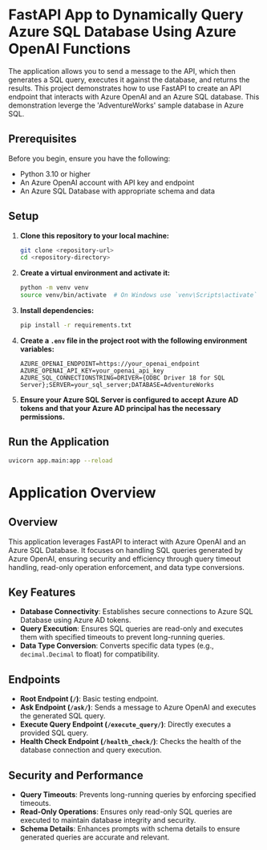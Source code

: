 # FastAPI App to Dynamically Query Azure SQL Database Using Azure OpenAI Functions

The application allows you to send a message to the API, which then generates a SQL query, executes it against the database, and returns the results.
This project demonstrates how to use FastAPI to create an API endpoint that interacts with Azure OpenAI and an Azure SQL database. This demonstration leverge the 'AdventureWorks' sample database in Azure SQL.

## Prerequisites

Before you begin, ensure you have the following:

- Python 3.10 or higher
- An Azure OpenAI account with API key and endpoint
- An Azure SQL Database with appropriate schema and data


## Setup

1. **Clone this repository to your local machine:**

    ```bash
    git clone <repository-url>
    cd <repository-directory>
    ```

2. **Create a virtual environment and activate it:**

    ```bash
    python -m venv venv
    source venv/bin/activate  # On Windows use `venv\Scripts\activate`
    ```

3. **Install dependencies:**

    ```bash
    pip install -r requirements.txt
    ```

4. **Create a `.env` file in the project root with the following environment variables:**

    ```plaintext
    AZURE_OPENAI_ENDPOINT=https://your_openai_endpoint
    AZURE_OPENAI_API_KEY=your_openai_api_key
    AZURE_SQL_CONNECTIONSTRING=DRIVER={ODBC Driver 18 for SQL Server};SERVER=your_sql_server;DATABASE=AdventureWorks
    ```

5. **Ensure your Azure SQL Server is configured to accept Azure AD tokens and that your Azure AD principal has the necessary permissions.**

## Run the Application

```bash
uvicorn app.main:app --reload
```

# Application Overview

## Overview

This application leverages FastAPI to interact with Azure OpenAI and an Azure SQL Database. It focuses on handling SQL queries generated by Azure OpenAI, ensuring security and efficiency through query timeout handling, read-only operation enforcement, and data type conversions.

## Key Features

- **Database Connectivity**: Establishes secure connections to Azure SQL Database using Azure AD tokens.
- **Query Execution**: Ensures SQL queries are read-only and executes them with specified timeouts to prevent long-running queries.
- **Data Type Conversion**: Converts specific data types (e.g., `decimal.Decimal` to float) for compatibility.

## Endpoints

- **Root Endpoint (`/`)**: Basic testing endpoint.
- **Ask Endpoint (`/ask/`)**: Sends a message to Azure OpenAI and executes the generated SQL query.
- **Execute Query Endpoint (`/execute_query/`)**: Directly executes a provided SQL query.
- **Health Check Endpoint (`/health_check/`)**: Checks the health of the database connection and query execution.

## Security and Performance

- **Query Timeouts**: Prevents long-running queries by enforcing specified timeouts.
- **Read-Only Operations**: Ensures only read-only SQL queries are executed to maintain database integrity and security.
- **Schema Details**: Enhances prompts with schema details to ensure generated queries are accurate and relevant.
